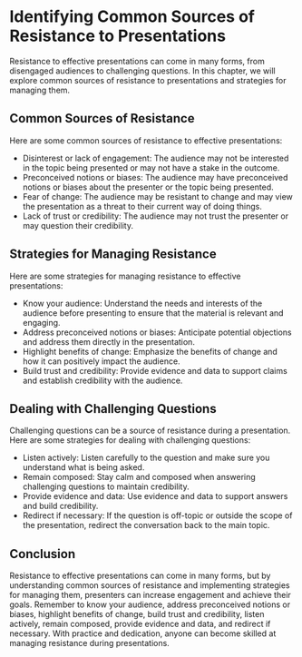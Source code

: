 Identifying Common Sources of Resistance to Presentations
====================================================================================================================

Resistance to effective presentations can come in many forms, from disengaged audiences to challenging questions. In this chapter, we will explore common sources of resistance to presentations and strategies for managing them.

Common Sources of Resistance
----------------------------

Here are some common sources of resistance to effective presentations:

* Disinterest or lack of engagement: The audience may not be interested in the topic being presented or may not have a stake in the outcome.
* Preconceived notions or biases: The audience may have preconceived notions or biases about the presenter or the topic being presented.
* Fear of change: The audience may be resistant to change and may view the presentation as a threat to their current way of doing things.
* Lack of trust or credibility: The audience may not trust the presenter or may question their credibility.

Strategies for Managing Resistance
----------------------------------

Here are some strategies for managing resistance to effective presentations:

* Know your audience: Understand the needs and interests of the audience before presenting to ensure that the material is relevant and engaging.
* Address preconceived notions or biases: Anticipate potential objections and address them directly in the presentation.
* Highlight benefits of change: Emphasize the benefits of change and how it can positively impact the audience.
* Build trust and credibility: Provide evidence and data to support claims and establish credibility with the audience.

Dealing with Challenging Questions
----------------------------------

Challenging questions can be a source of resistance during a presentation. Here are some strategies for dealing with challenging questions:

* Listen actively: Listen carefully to the question and make sure you understand what is being asked.
* Remain composed: Stay calm and composed when answering challenging questions to maintain credibility.
* Provide evidence and data: Use evidence and data to support answers and build credibility.
* Redirect if necessary: If the question is off-topic or outside the scope of the presentation, redirect the conversation back to the main topic.

Conclusion
----------

Resistance to effective presentations can come in many forms, but by understanding common sources of resistance and implementing strategies for managing them, presenters can increase engagement and achieve their goals. Remember to know your audience, address preconceived notions or biases, highlight benefits of change, build trust and credibility, listen actively, remain composed, provide evidence and data, and redirect if necessary. With practice and dedication, anyone can become skilled at managing resistance during presentations.



